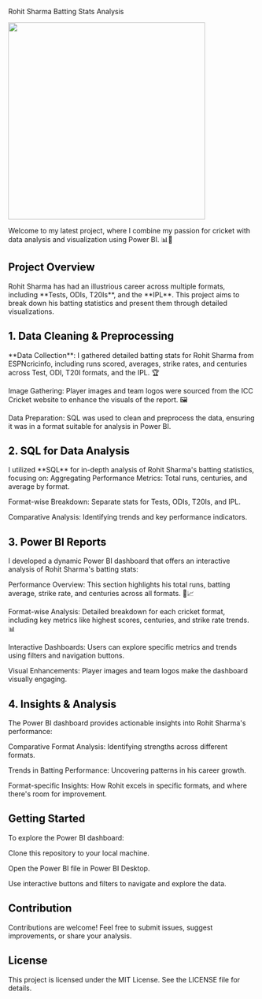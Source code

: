 Rohit Sharma Batting Stats Analysis
<p float="left"> <img src="https://github.com/user-attachments/assets/dd9de437-5604-4786-90d7-52ddd95707b9" width="400" style="margin-right: 30px;" /> </p>

Welcome to my latest project, where I combine my passion for cricket with data analysis and visualization using Power BI. 📊🏏

<h2 style="color:black;">Project Overview</h2> Rohit Sharma has had an illustrious career across multiple formats, including **Tests, ODIs, T20Is**, and the **IPL**. This project aims to break down his batting statistics and present them through detailed visualizations. <h2 style="color:black;">1. Data Cleaning & Preprocessing</h2> **Data Collection**: I gathered detailed batting stats for Rohit Sharma from ESPNcricinfo, including runs scored, averages, strike rates, and centuries across Test, ODI, T20I formats, and the IPL. 🏆

Image Gathering: Player images and team logos were sourced from the ICC Cricket website to enhance the visuals of the report. 🖼

Data Preparation: SQL was used to clean and preprocess the data, ensuring it was in a format suitable for analysis in Power BI.

<h2 style="color:black;">2. SQL for Data Analysis</h2> I utilized **SQL** for in-depth analysis of Rohit Sharma's batting statistics, focusing on:
Aggregating Performance Metrics: Total runs, centuries, and average by format.

Format-wise Breakdown: Separate stats for Tests, ODIs, T20Is, and IPL.

Comparative Analysis: Identifying trends and key performance indicators.

<h2 style="color:black;">3. Power BI Reports</h2> I developed a dynamic Power BI dashboard that offers an interactive analysis of Rohit Sharma's batting stats:

Performance Overview: This section highlights his total runs, batting average, strike rate, and centuries across all formats. 🏏📈

Format-wise Analysis: Detailed breakdown for each cricket format, including key metrics like highest scores, centuries, and strike rate trends. 📊

Interactive Dashboards: Users can explore specific metrics and trends using filters and navigation buttons.

Visual Enhancements: Player images and team logos make the dashboard visually engaging.

<h2 style="color:black;">4. Insights & Analysis</h2> The Power BI dashboard provides actionable insights into Rohit Sharma's performance:

Comparative Format Analysis: Identifying strengths across different formats.

Trends in Batting Performance: Uncovering patterns in his career growth.

Format-specific Insights: How Rohit excels in specific formats, and where there's room for improvement.

<h2 style="color:black;">Getting Started</h2> To explore the Power BI dashboard:

Clone this repository to your local machine.

Open the Power BI file in Power BI Desktop.

Use interactive buttons and filters to navigate and explore the data.

<h2 style="color:black;">Contribution</h2> Contributions are welcome! Feel free to submit issues, suggest improvements, or share your analysis. 

<h2 style="color:black;">License</h2> This project is licensed under the MIT License. See the LICENSE file for details.
